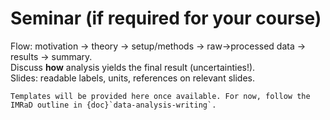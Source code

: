 # Seminar (if required for your course)

Flow: motivation → theory → setup/methods → raw→processed data → results → summary.  
Discuss **how** analysis yields the final result (uncertainties!).  
Slides: readable labels, units, references on relevant slides.

```{tip}
Templates will be provided here once available. For now, follow the IMRaD outline in {doc}`data-analysis-writing`.
```
